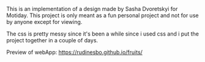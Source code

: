This is an implementation of a design made by Sasha Dvoretskyi for Motiday.
This project is only meant as a fun personal project and not for use by anyone except for viewing.

The css is pretty messy since it's been a while since i used css and i put the project together in a couple of days.

Preview of webApp: https://rudinesbo.github.io/fruits/
